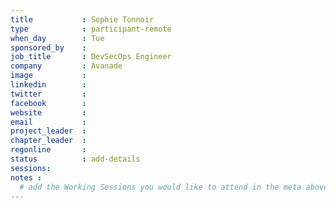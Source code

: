 ```yaml
---
title           : Sophie Tonnoir
type            : participant-remote
when_day        : Tue
sponsored_by    : 
job_title       : DevSecOps Engineer
company         : Avanade
image           : 
linkedin        :
twitter         : 
facebook        :
website         :
email           :
project_leader  :
chapter_leader  :
regonline       :
status          : add-details
sessions:
notes :
  # add the Working Sessions you would like to attend in the meta above (use the session's title) e.g. sessions (one per line): -Security Playbooks Diagrams -Hackathon Daily Sessions
---
```




<!-- put more details about participant here -->
